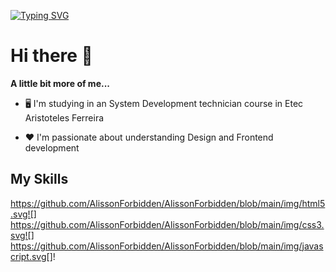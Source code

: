 [![Typing SVG](https://readme-typing-svg.herokuapp.com?font=Monoscape&color=%23F71D4F&size=26&center=true&vCenter=true&lines=%E2%9C%A8+Welcome+to+my+github+%E2%9C%A8)](https://git.io/typing-svg)

# Hi there 👋

**A little bit more of me...**

- 🖥️ I'm studying in an System Development technician course in Etec Aristoteles Ferreira

- ❤️ I'm passionate about understanding Design and Frontend development

## My Skills

https://github.com/AlissonForbidden/AlissonForbidden/blob/main/img/html5.svg![] https://github.com/AlissonForbidden/AlissonForbidden/blob/main/img/css3.svg![] https://github.com/AlissonForbidden/AlissonForbidden/blob/main/img/javascript.svg[]!

